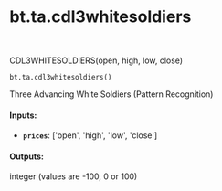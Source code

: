 <div itemscope itemtype="http://developers.google.com/ReferenceObject">
<meta itemprop="name" content="bt.ta.cdl3whitesoldiers" />
<meta itemprop="path" content="Stable" />
</div>

# bt.ta.cdl3whitesoldiers

<!-- Insert buttons and diff -->

<table class="tfo-notebook-buttons tfo-api nocontent" align="left">

</table>



CDL3WHITESOLDIERS(open, high, low, close)

<pre class="devsite-click-to-copy prettyprint lang-py tfo-signature-link">
<code>bt.ta.cdl3whitesoldiers()
</code></pre>



<!-- Placeholder for "Used in" -->

Three Advancing White Soldiers (Pattern Recognition)

#### Inputs:


* <b>`prices`</b>: ['open', 'high', 'low', 'close']


#### Outputs:

integer (values are -100, 0 or 100)
